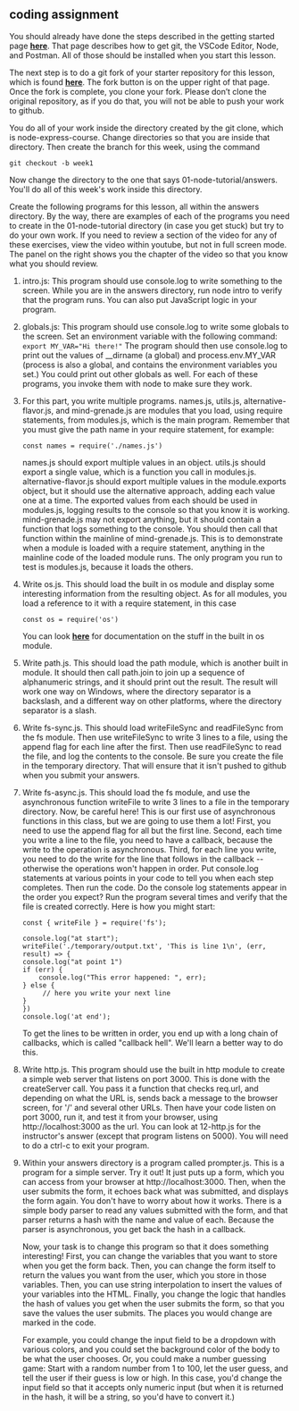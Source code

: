 ## coding assignment
You should already have done the steps described in the getting started page  **[here](https://learn.codethedream.org/getting-started-with-node-development/)**. That page describes how to get git, the VSCode Editor, Node, and Postman. All of those should be installed when you start this lesson.

The next step is to do a git fork of your starter repository for this lesson, which is found  **[here](https://github.com/Code-the-Dream-School/node-express-course)**. The fork button is on the upper right of that page. Once the fork is complete, you clone your fork. Please don’t clone the original repository, as if you do that, you will not be able to push your work to github.

You do all of your work inside the directory created by the git clone, which is node-express-course. Change directories so that you are inside that directory. Then create the branch for this week, using the command
```
git checkout -b week1
```
Now change the directory to the one that says 01-node-tutorial/answers.  You'll do all of
this week's work inside this directory.

Create the following programs for this lesson, all within the answers directory.  By the way, there are examples of each of the programs you need to create in the 01-node-tutorial directory (in case you get stuck) but try to do your own work.  If you need to review a section of the video for any of these exercises,
view the video within youtube, but not in full screen mode.  The panel on the right shows you the
chapter of the video so that you know what you should review.

1. intro.js: This program should use console.log to write something to the screen.  While you are in the answers directory, run node intro to verify that the program runs.  You can also put JavaScript logic in your program.
2. globals.js: This program should use console.log to write some globals to the screen.  Set an environment variable with the following command:  `export MY_VAR="Hi there!"` The program should then use console.log to print out the values of __dirname (a global) and process.env.MY_VAR (process is also a global, and contains the environment variables you set.)  You could print out other globals as well.  For each of these programs, you invoke them with node to make sure they work.
3. For this part, you write multiple programs.  names.js, utils.js, alternative-flavor.js, and mind-grenade.js are modules that you load, using require statements, from modules.js, which is the main program.  Remember that you must give the path name in your require statement, for example:
    ```
    const names = require('./names.js')
    ```
    names.js should export multiple values in an object.  utils.js should export a single value, which is a function you call in modules.js.   alternative-flavor.js should export multiple values in the module.exports object, but it should use the alternative approach, adding each value one at a time.  The exported values from each should be used in modules.js, logging results to the console so that you know it is working.  mind-grenade.js may not export anything, but it should contain a function that logs something to the console.  You should then call that function within the mainline of mind-grenade.js.  This is to demonstrate when a module is loaded with a require statement, anything in the mainline code of the loaded module runs. The only program you run to test is modules.js, because it loads the others.
4. Write os.js.  This should load the built in os module and display some interesting information from the resulting object.  As for all modules, you load a reference to it with a require statement, in this case
    ```
    const os = require('os')
    ```
    You can look **[here](https://nodejs.org/api/os.html)** for documentation on the stuff in the built in os module.
5. Write path.js.  This should load the path module, which is another built in module.  It should then call path.join to join up a sequence of alphanumeric strings, and it should print out the result.  The result
will work one way on Windows, where the directory separator is a backslash, and a different way on other
platforms, where the directory separator is a slash. 
6. Write fs-sync.js.  This should load writeFileSync and readFileSync from the fs module.  Then use writeFileSync
to write 3 lines to a file, using the append flag for each line after the first.  Then use readFileSync
to read the file, and log the contents to the console.  Be sure you create the file in the
temporary directory.  That will ensure that it isn't pushed to github when you submit your answers.
7. Write fs-async.js.  This should load the fs module, and use the asynchronous function
writeFile to write 3 lines to a file in the temporary directory.
Now, be careful here!  This is our first use of asynchronous functions in this class, but we are going to use them a lot!  First, you need to use the append flag for all but the first line.  Second, each time you write a line to the file, you need to have a callback, because the write to the operation is asynchronous.  Third, for each line you write, you need to do the write for the line that follows in the callback -- otherwise the operations won't happen in order.  Put console.log statements at various points in your code to tell you when each step completes.  Then run the code.  Do the console log statements appear in the order you expect?  Run the program several times and verify that the file is created correctly.  Here is how you might start:
    ```
    const { writeFile } = require('fs');

    console.log("at start");
    writeFile('./temporary/output.txt', 'This is line 1\n', (err, result) => {
    console.log("at point 1")
    if (err) {
        console.log("This error happened: ", err);
    } else {
         // here you write your next line
    }
    })
    console.log('at end');
    ```
    To get the lines to be written in order, you end up with a long chain of callbacks, which is
    called "callback hell".  We'll learn a better way to do this.
8. Write http.js.  This program should use the built in http module to create a simple web server that listens on port 3000.  This is done with the createServer call.  You pass it a function 
that checks req.url, and depending on what the URL is, sends back a message to the browser screen,
for '/' and several other URLs.  Then have your code listen on port 3000, run it, and test it from
your browser, using http://localhost:3000 as the url.
You can look at 12-http.js for the instructor's answer (except that program listens on 5000).  You will need to do a ctrl-c to exit your program.
9. Within your answers directory is a program called prompter.js. This is a program for a simple server.
Try it out!  It just puts up a form, which you can access from your browser at http://localhost:3000.  Then, when the user submits the form, it echoes back what was
submitted, and displays the form again.  You don't have to worry about how it works.  There
is a simple body parser to read any values submitted with the form, and that parser returns
a hash with the name and value of each.  Because the parser is asynchronous, you get back
the hash in a callback.

    Now, your task is to change this program so that it does something interesting! First, you can change the variables that you want to store when you get the form back. Then, you can change the form itself
    to return the values you want from the user, which you store in those variables.  Then, you can use string interpolation to insert the values of your variables into the HTML.
    Finally, you change the logic that handles the 
    hash of values you get when the user submits the form, so that you save the values the user submits.
    The places you would change are marked in the code.
    
    For example, you could change the input field to be a dropdown with various colors, and you could set the background color of the body to be what the user chooses. Or, you could make a number guessing game: 
    Start with a random number from 1 to 100, let the user guess, and tell the user if their guess is low or high. In this case, you'd change the input field so that it accepts only numeric input (but when it
    is returned in the hash, it will be a string, so you'd have to convert it.)